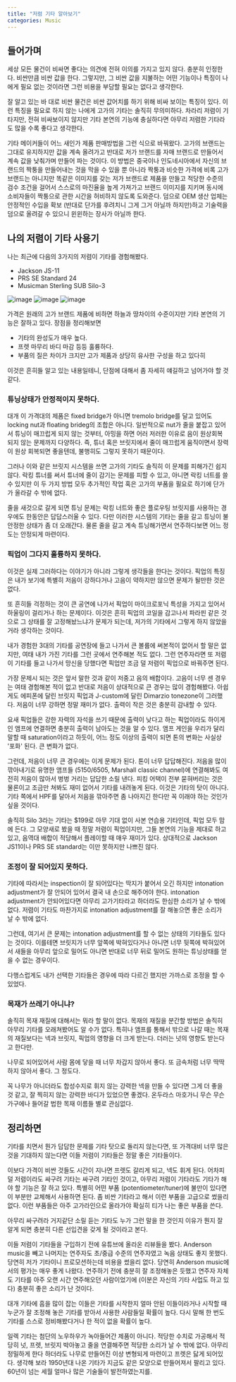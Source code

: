 ```yaml
---
title: "저렴 기타 알아보기"
categories: Music
---
```


## 들어가며

세상 모든 물건이 비싸면 좋다는 의견에 전혀 이의를 가지고 있지 않다. 충분히 인정한다. 비싼만큼 비싼 값을 한다. 그렇지만, 그 비싼 값을 지불하는 어떤 기능이나 특징이 나에게 필요 없는 것이라면 그런 비용을 부담할 필요는 없다고 생각한다.

잘 알고 있는 바 대로 비싼 물건은 비싼 값어치를 하기 위해 비싸 보이는 특징이 있다. 이런 특징을 필요로 하지 않는 나에게 고가의 기타는 솔직히 무의미하다. 차라리 저렴이 기타지만, 전혀 비싸보이지 않지만 기타 본연의 기능에 충실하다면 아무리 저렴한 기타라도 많을 수록 좋다고 생각한다.

기타 메이커들이 어느 새인가 제품 판매방법을 그런 식으로 바꿔왔다. 고가의 브랜드는 그대로 유지하지만 값을 계속 올려가고 반대로 저가 브랜드를 자매 브랜드로 만들어서 계속 값을 낮춰가며 만들어 파는 것이다. 이 방법은 중국이나 인도네시아에서 자신의 브랜드의 짝퉁을 만들어내는 것을 막을 수 있을 뿐 아니라 짝퉁과 비슷한 가격에 비록 고가 브랜드는 아니지만 똑같은 이미지를 갖는 저가 브랜드로 제품을 만들고 적당한 수준의 검수 조건을 걸어서 스스로의 마진율을 높게 가져가고 브랜드 이미지를 지키며 동시에 소비자들이 짝퉁으로 관한 시간을 허비하지 않도록 도와준다. 덤으로 OEM 생산 업체는 안정적인 수입을 확보 (반대로 단가를 후려치니 그게 그거 아닐까 하지만)하고 기술력을 덤으로 올려갈 수 있으니 윈윈하는 장사가 아닐까 한다.

## 나의 저렴이 기타 사용기

나는 최근에 다음의 3가지의 저렴이 기타를 경험해봤다. 
- Jackson JS-11
- PRS SE Standard 24
- Musicman Sterling SUB Silo-3

![image](/assets/images/guitara.jpg)
![image](/assets/images/guitarb.jpg)
![image](/assets/images/guitarc.jpg)

가격은 원래의 고가 브랜드 제품에 비하면 하늘과 땅차이의 수준이지만 기타 본연의 기능은 잘하고 있다. 장점을 정리해보면
- 기타의 완성도가 매우 높다. 
- 프렛 마무리 바디 마감 등등 훌륭하다.
- 부품의 질은 차이가 크지만 고가 제품과 상당히 유사한 구성을 하고 있다히

이것은 흔히들 알고 있는 내용일테니, 단점에 대해서 좀 자세히 얘길하고 넘어가야 할 것 같다.

### 튜닝상태가 안정적이지 못하다.

대개 이 가격대의 제품은 fixed bridge가 아니면 tremolo bridge를 달고 있어도 locking nut과 floating brideg의 조합은 아니다. 일반적으로 nut가 줄을 붙잡고 있어서 튜닝이 매끄럽게 되지 않는 것부터, 아밍을 하면 어러 저러한 이유로 음이 원상회복 되지 않는 문제까지 다양하다. 즉, 튜너 혹은 브릿지에서 줄이 매끄럽게 움직이면서 장력이 원상 회복되면 좋을텐데, 불행히도 그렇지 못하기 때문이다. 

그러나 이와 같은 브릿지 시스템을 쓰면 고가의 기타도 솔직히 이 문제를 피해가긴 쉽지 않다. 락킹 튜너를 써서 튜너에 줄이 감기는 문제를 피할 수 있고, 아니면 락킹 너트를 쓸 수 있지만 이 두 가지 방법 모두 추가적인 작업 혹은 고가의 부품을 필요로 하기에 단가가 올라갈 수 밖에 없다.

줄을 새것으로 갈게 되면 튜닝 문제는 락킹 너트와 좋은 플로우팅 브릿지를 사용하는 경우에도 한동안은 답답스러울 수 있다. 다만 이러한 시스템의 기타는 줄을 갈고 튜닝이 불안정한 상태가 좀 더 오래간다. 물론 줄을 갈고 계속 튜닝해가면서 연주하다보면 어느 정도는 안정되게 마련이다.

### 픽업이 그다지 훌륭하지 못하다.

이것은 실제 그러하다는 이야기가 아니라 그렇게 생각들을 한다는 것이다. 픽업의 특징은 내가 보기에 특별히 저음이 강하다거나 고음이 약하지만 않으면 문제가 될만한 것은 없다.

또 흔히들 걱정하는 것이 큰 공연에 나가서 픽업이 마이크로포닉 특성을 가지고 있어서 하울링이 걸리거나 하는 문제이다. 이것은 흔히 픽업의 코일을 감고나서 파라핀 같은 것으로 그 상태를 잘 고정해놨느냐가 문제가 되는데, 저가의 기타에서 그렇게 하지 않았을거라 생각하는 것이다.

내가 경험한 3대의 기타를 공연장에 들고 나가서 큰 볼륨에 써본적이 없어서 할 말은 없지만, 여태 내가 가진 기타를 그런 곳에서 연주해본 적도 없다. 그런 연주자라면 또 저렴이 기타를 들고 나가서 망신을 당했다면 픽업만 조금 덜 저렴이 픽업으로 바꿔주면 된다. 

가장 문제시 되는 것은 앞서 말한 것과 같이 저중고 음의 배합이다. 고음이 너무 센 경우는 여태 경험해본 적이 없고 반대로 저음이 상대적으로 큰 경우는 많이 경험해봤다. 아쉽게도 에피폰에 달린 브릿지 픽업과 J-custom에 달린 Dimarzio tonezone이 그러했다. 저음이 너무 강하면 정말 재미가 없다. 출력이 작은 것은 충분히 감내할 수 있다. 

요새 픽업들은 강한 자력의 자석을 쓰기 때문에 출력이 낮다고 하는 픽업이라도 하이게인 앰프에 연결하면 충분히 출력이 남아도는 것을 알 수 있다. 앰프 게인을 우리가 달리 말할 때 saturation이라고 하듯이, 어느 정도 이상의 출력이 되면 톤의 변화는 사실상 '포화' 된다. 큰 변화가 없다.

그런데, 저음이 너무 큰 경우에는 이게 문제가 된다. 톤이 너무 답답해진다. 저음을 많이 깎아내기로 유명한 앰프들 (5150/6505, Marshall classic channel)에 연결해봐도 여전히 저음이 많아서 벙벙 거리는 답답한 소릴 낸다. 피킹 어택이 전부 묻혀버리는 것은 물론이고 조금만 쳐봐도 재미 없어서 기타를 내려놓게 된다. 이것은 기타의 탓이 아니다. 기타 쪽에서 HPF를 달아서 저음을 깎아주면 좀 나아지긴 한다만 꼭 이래야 하는 것인가 싶을 것이다.

솔직히 Silo 3라는 기타는 $199로 아무 기대 없이 사본 연습용 기타인데, 픽업 모두 맘에 든다. 그 모양새로 봤을 때 정말 저렴이 픽업이지만, 그들 본연의 기능을 제대로 하고 있고, 음역대 배합이 적당해서 플레이할 때 매우 재미가 있다. 상대적으로 Jackson JS11이나 PRS SE standard는 이만 못하지만 나쁘진 않다.

### 조정이 잘 되어있지 못하다.

기타에 따라서는 inspection이 잘 되어있다는 딱지가 붙어서 오긴 하지만 intonation adjustment가 잘 안되어 있어서 결국 내 손으로 해주어야 한다. intonation adjustment가 안되어있다면 아무리 고가기타라고 하더라도 한심한 소리가 날 수 밖에 없다. 저렴이 기타도 마찬가지로 intonation adjustment를 잘 해놓으면 좋은 소리가 날 수 밖에 없다.

그런데, 여기서 큰 문제는 intonation adjustment를 할 수 없는 상태의 기타들도 있다는 것이다. 이를테면 브릿지가 너무 앞쪽에 박혀있다거나 아니면 너무 뒷쪽에 박혀있어서 새들을 아무리 앞으로 밀어도 아니면 반대로 너무 뒤로 밀어도 원하는 튜닝상태를 얻을 수 없는 경우이다. 

다행스럽게도 내가 선택한 기타들은 경우에 따라 다르긴 했지만 가까스로 조정을 할 수 있었다.

### 목재가 쓰레기 아니냐?

솔직히 목재 재질에 대해서는 뭐라 할 말이 없다. 목재의 재질을 분간할 방법은 솔직히 아무리 기타를 오래쳐봤어도 알 수가 없다. 특히나 앰프를 통해서 밖으로 나갈 때는 목재의 재질보다는 넥과 브릿지, 픽업의 영향을 더 크게 받는다. 더러는 넛의 영향도 받는다고 한다만.

나무로 되어있어서 사람 몸에 닿을 때 너무 차갑지 않아서 좋다. 또 금속처럼 너무 딱딱하지 않아서 좋다. 그 정도다. 

꼭 나무가 아니더라도 합성수지로 휘지 않는 강력한 넥을 만들 수 있다면 그게 더 좋을 것 같고, 잘 찍히지 않는 강력한 바디가 있었으면 좋겠다. 온두라스 마호가니 무슨 무슨 가구에나 들어갈 법한 목재 이름들 별로 관심없다. 

## 정리하면

기타를 치면서 뭔가 답답한 문제를 기타 탓으로 돌리지 않는다면, 또 가격대비 너무 많은 것을 기대하지 않는다면 이들 저렴이 기타들은 정말 좋은 기타들이다. 

이보다 가격이 비싼 것들도 시간이 지나면 프렛도 갈리게 되고, 넥도 휘게 된다. 어차피 덜 저렴이라도 싸구려 기타는 싸구려 기타인 것이고, 아무리 저렴이 기타라도 기타가 해야 할 기능은 잘 하고 있다. 특별히 어떤 부품 (potentiometer/tuner)에 불만이 있다면 이 부분만 교체해서 사용하면 된다. 좀 비싼 기타라고 해서 이런 부품을 고급으로 썼을리 없다. 이런 부품들은 아주 고가라인으로 올라가야 확실히 티가 나는 좋은 부품을 쓴다. 

아무리 싸구려라 거지같단 소릴 듣는 기타도 누가 그런 말을 한 것인지 이유가 뭔지 잘 알게 되면 충분히 다른 선입견을 갖게 될 것이라고 본다.  

이들 저렴이 기타들을 구입하기 전에 유튜브에 올라온 리뷰들을 봤다. Anderson music을 빼고 나머지는 연주자도 초/중급 수준의 연주자였고 녹음 상태도 좋지 못했다. 당연히 저가 기타이니 프로모션하는데 비용을 썼을리 없다. 당연히 Anderson music에서의 평가는 매우 좋게 나왔다. 연주하기 전에 충분히 잘 조정해놓은 듯했고 연주자 자체도 기타를 아주 오랜 시간 연주해오던 사람이었기에 (이분은 자신의 기타 사업도 하고 있다) 충분히 좋은 소리가 난 것이다.

대개 기타에 흠을 많이 잡는 이들은 기타를 시작한지 얼마 안된 이들이라거나 시작할 때 누군가 잘 조정해 놓은 기타를 받아서 사용한 사람들일 확률이 높다. 다시 말해 한 번도 기타를 스스로 정비해봤다거나 한 적이 없을 확률이 높다. 

일렉 기타는 첨단의 노우하우가 녹아들어간 제품이 아니다. 적당한 수치로 가공해서 적당히 넛, 프렛, 브릿지 박아놓고 줄을 연결해주면 적당한 소리가 날 수 밖에 없다. 아무리 정밀하게 한다 하더라도 나무로 만들어진 이상 변형되게 마련이고 프렛은 닳게 되어있다. 생각해 보라 1950년대 나온 기타가 지금도 같은 모양으로 만들어져서 팔리고 있다. 60년이 넘는 세월 얼마나 많은 기술들이 발전하였는지를. 

